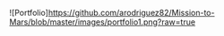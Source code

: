 ![Portfolio]https://github.com/arodriguez82/Mission-to-Mars/blob/master/images/portfolio1.png?raw=true
